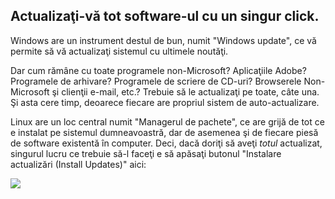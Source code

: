 



<h2>Actualizaţi-vă tot software-ul cu un singur click.</h2>

Windows are un instrument destul de bun, numit "Windows update", ce
vă permite să vă actualizaţi sistemul cu ultimele noutăţi.

Dar cum rămâne cu toate programele non-Microsoft? Aplicaţiile Adobe?
Programele de arhivare? Programele de scriere de CD-uri? Browserele Non-Microsoft
şi clienţii e-mail, etc.? Trebuie să le actualizaţi pe toate, câte una. Şi asta
cere timp, deoarece fiecare are propriul sistem de auto-actualizare.

Linux are un loc central numit "Managerul de pachete", ce are grijă
de tot ce e instalat pe sistemul dumneavoastră, dar de asemenea şi de
fiecare piesă de software existentă în computer. Deci, dacă doriţi să
aveţi <i>totul</i> actualizat, singurul lucru ce trebuie să-l faceţi
e să apăsaţi butonul "Instalare actualizări (Install Updates)" aici: 


<img src="Images/global_update.png" />




